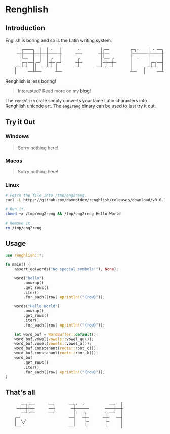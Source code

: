 # Renghlish

## Introduction

English is boring and so is the Latin writing system.

```plaintext
      │╭────╮  │  │ ·   │       ·         │╭──         ┌─╮·    │ · ──╮
     ─┼┼────┼──┼──┼─────┼      ───       ─┼┼──         │───────┼─────┼
      │╰──  │  │  │ ╭   │       ╭         │╰── ╭       │  ·    │     │
      │┌─┐──┤╭─╯  │─┼─╭─╯      ─┼─        │─┼──┼─      │       │┌─┐──┤
    ╭─╯└─┘  ││  ──╯─╯ │        ─╯       ──╯─╯ ─╯       │     ╭─╯└─┘  │
    │     ──┴┴──      ┴──                              ┴──   │     ──┴
```

Renghlish is less boring!

> Interested? Read more on my [blog](https://davnotdev.github.io/blog/interesting/renghlish/)!

The `renghlish` crate simply converts your lame Latin characters into Renghlish
unicode art.
The `eng2reng` binary can be used to just try it out.

## Try it Out

### Windows

> Sorry nothing here!

### Macos

> Sorry nothing here!

### Linux

```sh
# Fetch the file into /tmp/eng2reng.
curl -L https://github.com/davnotdev/renghlish/releases/download/v0.0.1/eng2reng -o /tmp/eng2reng

# Run it.
chmod +x /tmp/eng2reng && /tmp/eng2reng Hello World

# Remove it.
rm /tmp/eng2reng
```

## Usage

```rust
use renghlish::*;

fn main() {
    assert_eq(words("No special symbols!"), None);

    word("hello")
        .unwrap()
        .get_rows()
        .iter()
        .for_each(|row| eprintln!("{row}"));

    words("Hello World")
        .unwrap()
        .get_rows()
        .iter()
        .for_each(|row| eprintln!("{row}"));

    let word_buf = WordBuffer::default();
    word_buf.vowel(vowels::vowel_qu());
    word_buf.vowel(vowels::vowel_a());
    word_buf.constanant(roots::root_c());
    word_buf.constanant(roots::root_k());
    word_buf
        .get_rows()
        .iter()
        .for_each(|row| eprintln!("{row}"));
}

```

## That's all

```plaintext
      │──╮╭──      ──╮      ──╮·  ·           ──╮  │
     ─┼──┼┼──      ──┼       ─┼──────       ────┼──┼
      │──╯╰──      ──╯        │·  ·╮        ╮ ──╯  │
    ╭─╯                     ──┤   ─┼─      ─┼─   ──┤
    │  ╲╱                     │    ├─       ├─     │
    ┴──                     ──┴    ╰╴       ╰╴     │
```
